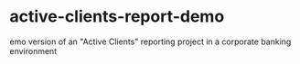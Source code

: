 # active-clients-report-demo
emo version of an "Active Clients" reporting project in a corporate banking environment
